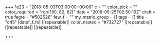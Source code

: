 +++
1e23 = "2018-05-03T03:00:00+00:00"
c = ""
color_pick = ""
color_required = "rgb(180, 82, 82)"
date = "2018-05-25T02:50:19Z"
draft = true
fegre = "#502626"
few_f = ""
my_matrix_group = []
tags = []
title = "c45"
[datef_f_fe]
[[repeatable]]
color_nested = "#732727"
[[repeatable]]
[[repeatable]]
[[repeatable]]

+++
